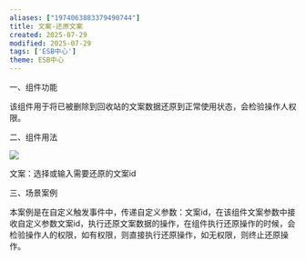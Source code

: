 ```yaml
---
aliases: ["1974063883379490744"]
title: 文案-还原文案
created: 2025-07-29
modified: 2025-07-29
tags: ['ESB中心']
theme: ESB中心
---
```


一、组件功能

该组件用于将已被删除到回收站的文案数据还原到正常使用状态，会检验操作人权限。

二、组件用法

![](https://myhelpdoc.oss-cn-heyuan.aliyuncs.com/mdimages/2705348c634c07abcd1a87e58cf1ef65.jpg)

文案：选择或输入需要还原的文案id

三、场景案例

本案例是在自定义触发事件中，传递自定义参数：文案id，在该组件文案参数中接收自定义参数文案id，执行还原文案数据的操作，在组件执行还原操作的时候，会检验操作人的权限，如有权限，则直接执行还原操作，如无权限，则终止还原操作。

